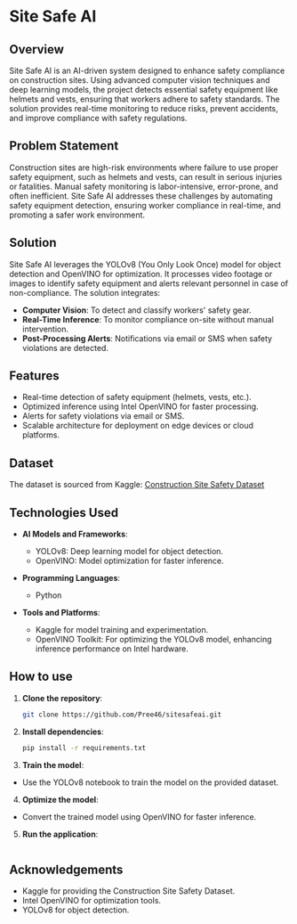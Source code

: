 # Site Safe AI

## Overview
Site Safe AI is an AI-driven system designed to enhance safety compliance on construction sites. Using advanced computer vision techniques and deep learning models, the project detects essential safety equipment like helmets and vests, ensuring that workers adhere to safety standards. The solution provides real-time monitoring to reduce risks, prevent accidents, and improve compliance with safety regulations.

## Problem Statement
Construction sites are high-risk environments where failure to use proper safety equipment, such as helmets and vests, can result in serious injuries or fatalities. Manual safety monitoring is labor-intensive, error-prone, and often inefficient. Site Safe AI addresses these challenges by automating safety equipment detection, ensuring worker compliance in real-time, and promoting a safer work environment.

## Solution
Site Safe AI leverages the YOLOv8 (You Only Look Once) model for object detection and OpenVINO for optimization. It processes video footage or images to identify safety equipment and alerts relevant personnel in case of non-compliance. The solution integrates:

- **Computer Vision**: To detect and classify workers' safety gear.
- **Real-Time Inference**: To monitor compliance on-site without manual intervention.
- **Post-Processing Alerts**: Notifications via email or SMS when safety violations are detected.

## Features
- Real-time detection of safety equipment (helmets, vests, etc.).
- Optimized inference using Intel OpenVINO for faster processing.
- Alerts for safety violations via email or SMS.
- Scalable architecture for deployment on edge devices or cloud platforms.

## Dataset
The dataset is sourced from Kaggle: [Construction Site Safety Dataset](https://www.kaggle.com/datasets/snehilsanyal/construction-site-safety-image-dataset-roboflow)

## Technologies Used
- **AI Models and Frameworks**:
  - YOLOv8: Deep learning model for object detection.
  - OpenVINO: Model optimization for faster inference.
  
- **Programming Languages**:
  - Python
  
- **Tools and Platforms**:
  - Kaggle for model training and experimentation.
  - OpenVINO Toolkit: For optimizing the YOLOv8 model, enhancing inference performance on Intel hardware.

## How to use

1. **Clone the repository**:
     ```bash
   git clone https://github.com/Pree46/sitesafeai.git
   ```
  
2. **Install dependencies**:
   ```bash 
   pip install -r requirements.txt 
   ```
3. **Train the model**:
- Use the YOLOv8 notebook to train the model on the provided dataset.
4. **Optimize the model**:
- Convert the trained model using OpenVINO for faster inference.
5. **Run the application**:
   ```bash python app.py 
   ```

## Acknowledgements
- Kaggle for providing the Construction Site Safety Dataset.
- Intel OpenVINO for optimization tools.
- YOLOv8 for object detection.

